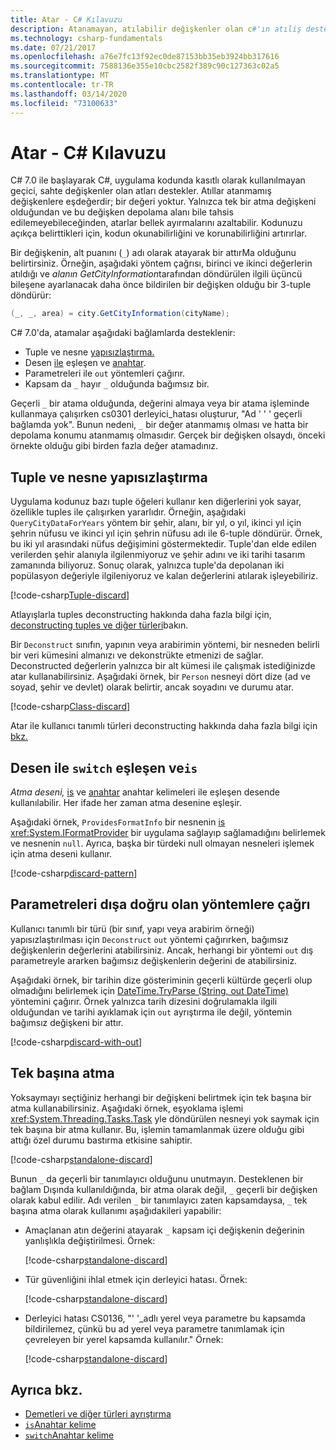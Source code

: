 ```yaml
---
title: Atar - C# Kılavuzu
description: Atanamayan, atılabilir değişkenler olan c#'ın atıliş desteğini ve atılların nasıl kullanılabileceğini açıklar.
ms.technology: csharp-fundamentals
ms.date: 07/21/2017
ms.openlocfilehash: a76e7fc13f92ec0de87153bb35eb3924bb317616
ms.sourcegitcommit: 7588136e355e10cbc2582f389c90c127363c02a5
ms.translationtype: MT
ms.contentlocale: tr-TR
ms.lasthandoff: 03/14/2020
ms.locfileid: "73100633"
---
```

# <a name="discards---c-guide"></a>Atar - C# Kılavuzu

C# 7.0 ile başlayarak C#, uygulama kodunda kasıtlı olarak kullanılmayan geçici, sahte değişkenler olan atları destekler. Atıllar atanmamış değişkenlere eşdeğerdir; bir değeri yoktur. Yalnızca tek bir atma değişkeni olduğundan ve bu değişken depolama alanı bile tahsis edilemeyebileceğinden, atarlar bellek ayırmalarını azaltabilir. Kodunuzu açıkça belirttikleri için, kodun okunabilirliğini ve korunabilirliğini artırırlar.

Bir değişkenin, alt puanını (`_`) adı olarak atayarak bir attırMa olduğunu belirtirsiniz. Örneğin, aşağıdaki yöntem çağrısı, birinci ve ikinci değerlerin atıldığı ve *alanın* *GetCityInformation*tarafından döndürülen ilgili üçüncü bileşene ayarlanacak daha önce bildirilen bir değişken olduğu bir 3-tuple döndürür:

```csharp
(_, _, area) = city.GetCityInformation(cityName);
```

C# 7.0'da, atamalar aşağıdaki bağlamlarda desteklenir:

- Tuple ve nesne [yapısızlaştırma.](deconstruct.md)
- Desen [ile](language-reference/keywords/is.md) eşleşen ve [anahtar](language-reference/keywords/switch.md).
- Parametreleri ile `out` yöntemleri çağırır.
- Kapsam da `_` hayır `_` olduğunda bağımsız bir.

Geçerli `_` bir atama olduğunda, değerini almaya veya bir atama işleminde kullanmaya çalışırken cs0301 derleyici\_hatası oluşturur, "Ad ' ' ' geçerli bağlamda yok". Bunun nedeni, `_` bir değer atanmamış olması ve hatta bir depolama konumu atanmamış olmasıdır. Gerçek bir değişken olsaydı, önceki örnekte olduğu gibi birden fazla değer atamadınız.

## <a name="tuple-and-object-deconstruction"></a>Tuple ve nesne yapısızlaştırma

Uygulama kodunuz bazı tuple öğeleri kullanır ken diğerlerini yok sayar, özellikle tuples ile çalışırken yararlıdır. Örneğin, aşağıdaki `QueryCityDataForYears` yöntem bir şehir, alanı, bir yıl, o yıl, ikinci yıl için şehrin nüfusu ve ikinci yıl için şehrin nüfusu adı ile 6-tuple döndürür. Örnek, bu iki yıl arasındaki nüfus değişimini göstermektedir. Tuple'dan elde edilen verilerden şehir alanıyla ilgilenmiyoruz ve şehir adını ve iki tarihi tasarım zamanında biliyoruz. Sonuç olarak, yalnızca tuple'da depolanan iki popülasyon değeriyle ilgileniyoruz ve kalan değerlerini atılarak işleyebiliriz.  

[!code-csharp[Tuple-discard](../../samples/snippets/csharp/programming-guide/deconstructing-tuples/discard-tuple1.cs)]

Atlayışlarla tuples deconstructing hakkında daha fazla bilgi için, [deconstructing tuples ve diğer türleri](deconstruct.md#deconstructing-tuple-elements-with-discards)bakın.

Bir `Deconstruct` sınıfın, yapının veya arabirimin yöntemi, bir nesneden belirli bir veri kümesini almanızı ve dekonstrükte etmenizi de sağlar. Deconstructed değerlerin yalnızca bir alt kümesi ile çalışmak istediğinizde atar kullanabilirsiniz. Aşağıdaki örnek, bir `Person` nesneyi dört dize (ad ve soyad, şehir ve devlet) olarak belirtir, ancak soyadını ve durumu atar.

[!code-csharp[Class-discard](../../samples/snippets/csharp/programming-guide/deconstructing-tuples/class-discard1.cs)]

Atar ile kullanıcı tanımlı türleri deconstructing hakkında daha fazla bilgi için [bkz.](deconstruct.md#deconstructing-a-user-defined-type-with-discards)

## <a name="pattern-matching-with-switch-and-is"></a>Desen ile `switch` eşleşen ve`is`

*Atma deseni,* [is](language-reference/keywords/is.md) ve [anahtar](language-reference/keywords/switch.md) anahtar kelimeleri ile eşleşen desende kullanılabilir. Her ifade her zaman atma desenine eşleşir.

Aşağıdaki örnek, `ProvidesFormatInfo` bir nesnenin [is](language-reference/keywords/is.md) <xref:System.IFormatProvider> bir uygulama sağlayıp sağlamadığını belirlemek ve nesnenin `null`. Ayrıca, başka bir türdeki null olmayan nesneleri işlemek için atma deseni kullanır.

[!code-csharp[discard-pattern](../../samples/snippets/csharp/programming-guide/discards/discard-pattern2.cs)]

## <a name="calls-to-methods-with-out-parameters"></a>Parametreleri dışa doğru olan yöntemlere çağrı

Kullanıcı tanımlı bir türü (bir sınıf, yapı veya arabirim örneği) yapısızlaştırılması için `Deconstruct` `out` yöntemi çağırırken, bağımsız değişkenlerin değerlerini atabilirsiniz. Ancak, herhangi bir yöntemi `out` dış parametreyle ararken bağımsız değişkenlerin değerini de atabilirsiniz.

Aşağıdaki örnek, bir tarihin dize gösteriminin geçerli kültürde geçerli olup olmadığını belirlemek için [DateTime.TryParse (String, out DateTime)](<xref:System.DateTime.TryParse(System.String,System.DateTime@)>) yöntemini çağırır. Örnek yalnızca tarih dizesini doğrulamakla ilgili olduğundan ve tarihi ayıklamak için `out` ayrıştırma ile değil, yöntemin bağımsız değişkeni bir attır.

[!code-csharp[discard-with-out](../../samples/snippets/csharp/programming-guide/discards/discard-out1.cs)]

## <a name="a-standalone-discard"></a>Tek başına atma

Yoksaymayı seçtiğiniz herhangi bir değişkeni belirtmek için tek başına bir atma kullanabilirsiniz. Aşağıdaki örnek, eşyoklama işlemi <xref:System.Threading.Tasks.Task> yle döndürülen nesneyi yok saymak için tek başına bir atma kullanır. Bu, işlemin tamamlanmak üzere olduğu gibi attığı özel durumu bastırma etkisine sahiptir.

[!code-csharp[standalone-discard](../../samples/snippets/csharp/programming-guide/discards/standalone-discard1.cs)]

Bunun `_` da geçerli bir tanımlayıcı olduğunu unutmayın. Desteklenen bir bağlam Dışında kullanıldığında, bir atma olarak değil, `_` geçerli bir değişken olarak kabul edilir. Adı verilen `_` bir tanımlayıcı zaten kapsamdaysa, `_` tek başına atma olarak kullanımı aşağıdakileri yapabilir:

- Amaçlanan atın değerini atayarak `_` kapsam içi değişkenin değerinin yanlışlıkla değiştirilmesi. Örnek:

   [!code-csharp[standalone-discard](../../samples/snippets/csharp/programming-guide/discards/standalone-discard2.cs#1)]

- Tür güvenliğini ihlal etmek için derleyici hatası. Örnek:

   [!code-csharp[standalone-discard](../../samples/snippets/csharp/programming-guide/discards/standalone-discard2.cs#2)]

- Derleyici hatası CS0136, "' '\_adlı yerel veya parametre bu kapsamda bildirilemez, çünkü bu ad yerel veya parametre tanımlamak için çevreleyen bir yerel kapsamda kullanılır." Örnek:

   [!code-csharp[standalone-discard](../../samples/snippets/csharp/programming-guide/discards/standalone-discard2.cs#3)]

## <a name="see-also"></a>Ayrıca bkz.

- [Demetleri ve diğer türleri ayrıştırma](deconstruct.md)
- [`is`Anahtar kelime](language-reference/keywords/is.md)
- [`switch`Anahtar kelime](language-reference/keywords/switch.md)
